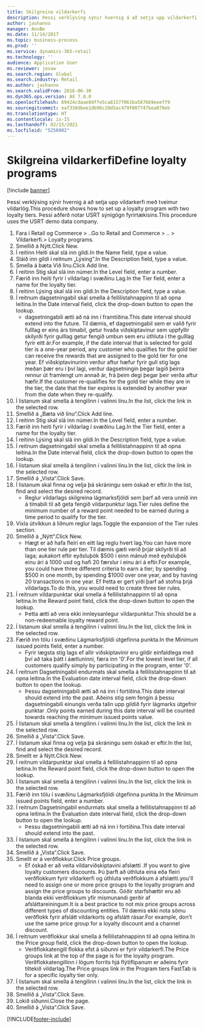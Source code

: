 ```yaml
---
title: Skilgreina vildarkerfi
description: Þessi verklýsing sýnir hvernig á að setja upp vildarkerfi með tveimur vildarlög.
author: jashanno
manager: AnnBe
ms.date: 11/14/2017
ms.topic: business-process
ms.prod: ''
ms.service: dynamics-365-retail
ms.technology: ''
audience: Application User
ms.reviewer: josaw
ms.search.region: Global
ms.search.industry: Retail
ms.author: jashanno
ms.search.validFrom: 2016-06-30
ms.dyn365.ops.version: AX 7.0.0
ms.openlocfilehash: 69424cdaae84ffe5ca8157f061ba5876b9eeeff9
ms.sourcegitcommit: eaf330dbee1db96c20d5ac479f007747bea079eb
ms.translationtype: HT
ms.contentlocale: is-IS
ms.lasthandoff: 02/15/2021
ms.locfileid: "5256902"
---
```

# <a name="define-loyalty-programs"></a><span data-ttu-id="a5a07-103">Skilgreina vildarkerfi</span><span class="sxs-lookup"><span data-stu-id="a5a07-103">Define loyalty programs</span></span>

[!include [banner](../includes/banner.md)]

<span data-ttu-id="a5a07-104">Þessi verklýsing sýnir hvernig á að setja upp vildarkerfi með tveimur vildarlög.</span><span class="sxs-lookup"><span data-stu-id="a5a07-104">This procedure shows how to set up a loyalty program with two loyalty tiers.</span></span> <span data-ttu-id="a5a07-105">Þessi aðferð notar USRT sýnigögn fyrirtækisins.</span><span class="sxs-lookup"><span data-stu-id="a5a07-105">This procedure uses the USRT demo data company.</span></span>

1. <span data-ttu-id="a5a07-106">Fara í Retail og Commerce > ..</span><span class="sxs-lookup"><span data-stu-id="a5a07-106">Go to Retail and Commerce > ..</span></span> <span data-ttu-id="a5a07-107">> Vildarkerfi.</span><span class="sxs-lookup"><span data-stu-id="a5a07-107">> Loyalty programs.</span></span>
2. <span data-ttu-id="a5a07-108">Smellið á Nýtt.</span><span class="sxs-lookup"><span data-stu-id="a5a07-108">Click New.</span></span>
3. <span data-ttu-id="a5a07-109">Í reitinn Heiti skal slá inn gildi.</span><span class="sxs-lookup"><span data-stu-id="a5a07-109">In the Name field, type a value.</span></span>
4. <span data-ttu-id="a5a07-110">Sláið inn gildi í reitnum „Lýsing“.</span><span class="sxs-lookup"><span data-stu-id="a5a07-110">In the Description field, type a value.</span></span>
5. <span data-ttu-id="a5a07-111">Smella á bæta Við línu.</span><span class="sxs-lookup"><span data-stu-id="a5a07-111">Click Add line.</span></span>
6. <span data-ttu-id="a5a07-112">Í reitinn Stig skal slá inn númer.</span><span class="sxs-lookup"><span data-stu-id="a5a07-112">In the Level field, enter a number.</span></span>
7. <span data-ttu-id="a5a07-113">Færið inn heiti fyrir í vildarlag í svæðinu Lag.</span><span class="sxs-lookup"><span data-stu-id="a5a07-113">In the Tier field, enter a name for the loyalty tier.</span></span>
8. <span data-ttu-id="a5a07-114">Í reitinn Lýsing skal slá inn gildi.</span><span class="sxs-lookup"><span data-stu-id="a5a07-114">In the Description field, type a value.</span></span>
9. <span data-ttu-id="a5a07-115">Í reitnum dagsetningabil skal smella á fellilistahnappinn til að opna leitina.</span><span class="sxs-lookup"><span data-stu-id="a5a07-115">In the Date interval field, click the drop-down button to open the lookup.</span></span>
    * <span data-ttu-id="a5a07-116">dagsetningabili ætti að ná inn í framtíðina.</span><span class="sxs-lookup"><span data-stu-id="a5a07-116">This date interval should extend into the future.</span></span> <span data-ttu-id="a5a07-117">Til dæmis, ef dagsetningabil sem er valið fyrir fulllag er eins árs tímabil, getur hvaða viðskiptavinur sem uppfyllir skilyrði fyrir gulllag getur fengið umbun sem eru úthluta í the gulllag fyrir eitt ár.</span><span class="sxs-lookup"><span data-stu-id="a5a07-117">For example, if the date interval that is selected for gold tier is a one-year period, any customer who qualifies for the gold tier can receive the rewards that are assigned to the gold tier for one year.</span></span> <span data-ttu-id="a5a07-118">Ef viðskiptavinurinn verður aftur hæfur fyrir gull stig lags meðan þær eru í því lagi, verður dagsetningin þegar lagið þeirra rennur út framlengt um annað ár, frá þeim degi þegar þeir verða aftur hæfir.</span><span class="sxs-lookup"><span data-stu-id="a5a07-118">If the customer re-qualifies for the gold tier while they are in the tier, the date that the tier expires is extended by another year from the date when they re-qualify.</span></span>  
10. <span data-ttu-id="a5a07-119">Í listanum skal smella á tengilinn í valinni línu.</span><span class="sxs-lookup"><span data-stu-id="a5a07-119">In the list, click the link in the selected row.</span></span>
11. <span data-ttu-id="a5a07-120">Smellið á „Bæta við línu“.</span><span class="sxs-lookup"><span data-stu-id="a5a07-120">Click Add line.</span></span>
12. <span data-ttu-id="a5a07-121">Í reitinn Stig skal slá inn númer.</span><span class="sxs-lookup"><span data-stu-id="a5a07-121">In the Level field, enter a number.</span></span>
13. <span data-ttu-id="a5a07-122">Færið inn heiti fyrir í vildarlag í svæðinu Lag.</span><span class="sxs-lookup"><span data-stu-id="a5a07-122">In the Tier field, enter a name for the loyalty tier.</span></span>
14. <span data-ttu-id="a5a07-123">Í reitinn Lýsing skal slá inn gildi.</span><span class="sxs-lookup"><span data-stu-id="a5a07-123">In the Description field, type a value.</span></span>
15. <span data-ttu-id="a5a07-124">Í reitnum dagsetningabil skal smella á fellilistahnappinn til að opna leitina.</span><span class="sxs-lookup"><span data-stu-id="a5a07-124">In the Date interval field, click the drop-down button to open the lookup.</span></span>
16. <span data-ttu-id="a5a07-125">Í listanum skal smella á tengilinn í valinni línu.</span><span class="sxs-lookup"><span data-stu-id="a5a07-125">In the list, click the link in the selected row.</span></span>
17. <span data-ttu-id="a5a07-126">Smellið á „Vista“.</span><span class="sxs-lookup"><span data-stu-id="a5a07-126">Click Save.</span></span>
18. <span data-ttu-id="a5a07-127">Í listanum skal finna og velja þá skráningu sem óskað er eftir.</span><span class="sxs-lookup"><span data-stu-id="a5a07-127">In the list, find and select the desired record.</span></span>
    * <span data-ttu-id="a5a07-128">Reglur vildarlags skilgreina lágmarksfjöldi sem þarf að vera unnið inn á tímabili til að geta fengið vildarpunktur lags.</span><span class="sxs-lookup"><span data-stu-id="a5a07-128">Tier rules define the minimum number of a reward point needed to be earned during a time period to qualify for the tier.</span></span>  
19. <span data-ttu-id="a5a07-129">Víxla útvíkkun á liðnum reglur lags.</span><span class="sxs-lookup"><span data-stu-id="a5a07-129">Toggle the expansion of the Tier rules section.</span></span>
20. <span data-ttu-id="a5a07-130">Smellið á „Nýtt“.</span><span class="sxs-lookup"><span data-stu-id="a5a07-130">Click New.</span></span>
    * <span data-ttu-id="a5a07-131">Hægt er að hafa fleiri en eitt lag reglu hvert lag.</span><span class="sxs-lookup"><span data-stu-id="a5a07-131">You can have more than one tier rule per tier.</span></span> <span data-ttu-id="a5a07-132">Til dæmis gæti verið þrjár skilyrði til að laga; aukakort eftir eyðsluþök $500 í einn mánuð með eyðsluþök einu ári á 1000 usd og hafi 20 færslur í einu ári á eftir.</span><span class="sxs-lookup"><span data-stu-id="a5a07-132">For example, you could have three different criteria to earn a tier; by spending $500 in one month, by spending $1000 over one year, and by having 20 transactions in one year.</span></span> <span data-ttu-id="a5a07-133">Ef Þetta er gert yrði þarf að stofna þrjá vildarlags.</span><span class="sxs-lookup"><span data-stu-id="a5a07-133">To do this, you would need to create three tier rules.</span></span>  
21. <span data-ttu-id="a5a07-134">Í reitnum vildarpunktar skal smella á fellilistahnappinn til að opna leitina.</span><span class="sxs-lookup"><span data-stu-id="a5a07-134">In the Reward point field, click the drop-down button to open the lookup.</span></span>
    * <span data-ttu-id="a5a07-135">Þetta ætti að vera ekki innleysanlegur vildarpunktur.</span><span class="sxs-lookup"><span data-stu-id="a5a07-135">This should be a non-redeemable loyalty reward point.</span></span>  
22. <span data-ttu-id="a5a07-136">Í listanum skal smella á tengilinn í valinni línu.</span><span class="sxs-lookup"><span data-stu-id="a5a07-136">In the list, click the link in the selected row.</span></span>
23. <span data-ttu-id="a5a07-137">Færið inn tölu í svæðinu Lágmarksfjöldi útgefinna punkta.</span><span class="sxs-lookup"><span data-stu-id="a5a07-137">In the Minimum issued points field, enter a number.</span></span>
    * <span data-ttu-id="a5a07-138">Fyrir lægsta stig lags ef allir viðskiptavinir eru gildir einfaldlega með því að taka þátt í áætluninni, færa inn '0'.</span><span class="sxs-lookup"><span data-stu-id="a5a07-138">For the lowest level tier, if all customers qualify simply by participating in the program, enter '0'.</span></span>  
24. <span data-ttu-id="a5a07-139">Í reitnum Dagsetningabil endurmats skal smella á fellilistahnappinn til að opna leitina.</span><span class="sxs-lookup"><span data-stu-id="a5a07-139">In the Evaluation date interval field, click the drop-down button to open the lookup.</span></span>
    * <span data-ttu-id="a5a07-140">Þessu dagsetningabili ætti að ná inn í fortíðina.</span><span class="sxs-lookup"><span data-stu-id="a5a07-140">This date interval should extend into the past.</span></span> <span data-ttu-id="a5a07-141">Aðeins stig sem fengin á þessu dagsetningabili einungis verða talin upp gildið fyrir lágmarks útgefnir punktar .</span><span class="sxs-lookup"><span data-stu-id="a5a07-141">Only points earned during this date interval will be counted towards reaching the minimum issued points value.</span></span>  
25. <span data-ttu-id="a5a07-142">Í listanum skal smella á tengilinn í valinni línu.</span><span class="sxs-lookup"><span data-stu-id="a5a07-142">In the list, click the link in the selected row.</span></span>
26. <span data-ttu-id="a5a07-143">Smellið á „Vista“.</span><span class="sxs-lookup"><span data-stu-id="a5a07-143">Click Save.</span></span>
27. <span data-ttu-id="a5a07-144">Í listanum skal finna og velja þá skráningu sem óskað er eftir.</span><span class="sxs-lookup"><span data-stu-id="a5a07-144">In the list, find and select the desired record.</span></span>
28. <span data-ttu-id="a5a07-145">Smellt er á Nýtt.</span><span class="sxs-lookup"><span data-stu-id="a5a07-145">Click New.</span></span>
29. <span data-ttu-id="a5a07-146">Í reitnum vildarpunktar skal smella á fellilistahnappinn til að opna leitina.</span><span class="sxs-lookup"><span data-stu-id="a5a07-146">In the Reward point field, click the drop-down button to open the lookup.</span></span>
30. <span data-ttu-id="a5a07-147">Í listanum skal smella á tengilinn í valinni línu.</span><span class="sxs-lookup"><span data-stu-id="a5a07-147">In the list, click the link in the selected row.</span></span>
31. <span data-ttu-id="a5a07-148">Færið inn tölu í svæðinu Lágmarksfjöldi útgefinna punkta.</span><span class="sxs-lookup"><span data-stu-id="a5a07-148">In the Minimum issued points field, enter a number.</span></span>
32. <span data-ttu-id="a5a07-149">Í reitnum Dagsetningabil endurmats skal smella á fellilistahnappinn til að opna leitina.</span><span class="sxs-lookup"><span data-stu-id="a5a07-149">In the Evaluation date interval field, click the drop-down button to open the lookup.</span></span>
    * <span data-ttu-id="a5a07-150">Þessu dagsetningabili ætti að ná inn í fortíðina.</span><span class="sxs-lookup"><span data-stu-id="a5a07-150">This date interval should extend into the past.</span></span>  
33. <span data-ttu-id="a5a07-151">Í listanum skal smella á tengilinn í valinni línu.</span><span class="sxs-lookup"><span data-stu-id="a5a07-151">In the list, click the link in the selected row.</span></span>
34. <span data-ttu-id="a5a07-152">Smellið á „Vista“.</span><span class="sxs-lookup"><span data-stu-id="a5a07-152">Click Save.</span></span>
35. <span data-ttu-id="a5a07-153">Smellt er á verðflokkur.</span><span class="sxs-lookup"><span data-stu-id="a5a07-153">Click Price groups.</span></span>
    * <span data-ttu-id="a5a07-154">Ef óskað er að veita vildarviðskiptavini afslætti .</span><span class="sxs-lookup"><span data-stu-id="a5a07-154">If you want to give loyalty customers discounts.</span></span> <span data-ttu-id="a5a07-155">Þú þarft að úthluta eina eða fleiri verðflokkum fyrir vildarkerfi og úthluta verðflokkum á afslætti.</span><span class="sxs-lookup"><span data-stu-id="a5a07-155">you'll need to assign one or more price groups to the loyalty program and assign the price groups to discounts.</span></span> <span data-ttu-id="a5a07-156">Góðir starfshættir eru að blanda ekki verðflokkum yfir mismunandi gerðir af afsláttareiningum.</span><span class="sxs-lookup"><span data-stu-id="a5a07-156">It is a best practice to not mix price groups across different types of discounting entities.</span></span>  <span data-ttu-id="a5a07-157">Til dæmis ekki nota sömu verðflokk fyrir afslátt vildarkorts og afslátt rásar.</span><span class="sxs-lookup"><span data-stu-id="a5a07-157">For example, don't use the same price group for a loyalty discount and a channel discount.</span></span>  
36. <span data-ttu-id="a5a07-158">Í reitnum verðflokkur skal smella á fellilistahnappinn til að opna leitina.</span><span class="sxs-lookup"><span data-stu-id="a5a07-158">In the Price group field, click the drop-down button to open the lookup.</span></span>
    * <span data-ttu-id="a5a07-159">Verðflokkatengill flokka efst á síðunni er fyrir vildarkerfi.</span><span class="sxs-lookup"><span data-stu-id="a5a07-159">The Price groups link at the top of the page is for the loyalty program.</span></span> <span data-ttu-id="a5a07-160">Verðflokkatengillinn í lögum forrits hjá flýtiflipanum er aðeins fyrir tiltekið vildarlag.</span><span class="sxs-lookup"><span data-stu-id="a5a07-160">The Price groups link in the Program tiers FastTab is for a specific loyalty tier only.</span></span>  
37. <span data-ttu-id="a5a07-161">Í listanum skal smella á tengilinn í valinni línu.</span><span class="sxs-lookup"><span data-stu-id="a5a07-161">In the list, click the link in the selected row.</span></span>
38. <span data-ttu-id="a5a07-162">Smellið á „Vista“.</span><span class="sxs-lookup"><span data-stu-id="a5a07-162">Click Save.</span></span>
39. <span data-ttu-id="a5a07-163">Lokið síðunni.</span><span class="sxs-lookup"><span data-stu-id="a5a07-163">Close the page.</span></span>
40. <span data-ttu-id="a5a07-164">Smellið á „Vista“.</span><span class="sxs-lookup"><span data-stu-id="a5a07-164">Click Save.</span></span>



[!INCLUDE[footer-include](../../includes/footer-banner.md)]
